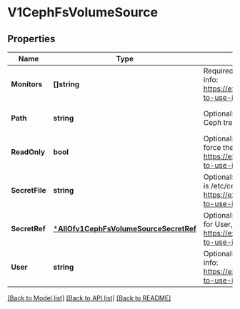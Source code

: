 # V1CephFsVolumeSource

## Properties
Name | Type | Description | Notes
------------ | ------------- | ------------- | -------------
**Monitors** | **[]string** | Required: Monitors is a collection of Ceph monitors More info: https://examples.k8s.io/volumes/cephfs/README.md#how-to-use-it | [optional] [default to null]
**Path** | **string** | Optional: Used as the mounted root, rather than the full Ceph tree, default is / +optional | [optional] [default to null]
**ReadOnly** | **bool** | Optional: Defaults to false (read/write). ReadOnly here will force the ReadOnly setting in VolumeMounts. More info: https://examples.k8s.io/volumes/cephfs/README.md#how-to-use-it +optional | [optional] [default to null]
**SecretFile** | **string** | Optional: SecretFile is the path to key ring for User, default is /etc/ceph/user.secret More info: https://examples.k8s.io/volumes/cephfs/README.md#how-to-use-it +optional | [optional] [default to null]
**SecretRef** | [***AllOfv1CephFsVolumeSourceSecretRef**](AllOfv1CephFsVolumeSourceSecretRef.md) | Optional: SecretRef is reference to the authentication secret for User, default is empty. More info: https://examples.k8s.io/volumes/cephfs/README.md#how-to-use-it +optional | [optional] [default to null]
**User** | **string** | Optional: User is the rados user name, default is admin More info: https://examples.k8s.io/volumes/cephfs/README.md#how-to-use-it +optional | [optional] [default to null]

[[Back to Model list]](../README.md#documentation-for-models) [[Back to API list]](../README.md#documentation-for-api-endpoints) [[Back to README]](../README.md)

